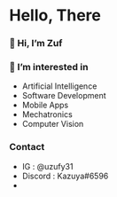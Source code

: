 # Hello, There

### 👋 Hi, I’m Zuf 
### 👀 I’m interested in 
- Artificial Intelligence
-  Software Development
-  Mobile Apps
-  Mechatronics 
-  Computer Vision

### Contact
- IG : @uzufy31
- Discord : Kazuya#6596
- 
<!---
  HELLO , WORLD!
--->
